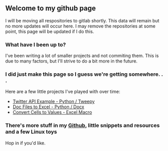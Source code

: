 ## Welcome to my github page
I will be moving all respositories to gitlab shortly.
This data will remain but no more updates will occur here.
I may remove the repositories at some point, this page will be updated if I do this.

### What have I been up to?

I've been writing a lot of smaller projects and not commiting them.
This is due to many factors, but I'll strive to do a bit more in the future.

### I did just make this page so I guess we're getting somewhere. . . 

Here are a few little projects I've played with over time:

* [Twitter API Example - Python / Tweepy](https://github.com/jdflick/twitterTweepyTest)
* [Doc Files to Excel - Python / Docx](https://github.com/jdflick/convertDocTablesToExcel)
* [Convert Cells to Values - Excel Macro](https://github.com/jdflick/excelValueCleanse)

### There's more stuff in my [Github](https://github.com/jdflick), little snippets and resources and a few Linux toys
Hop in if you'd like.



